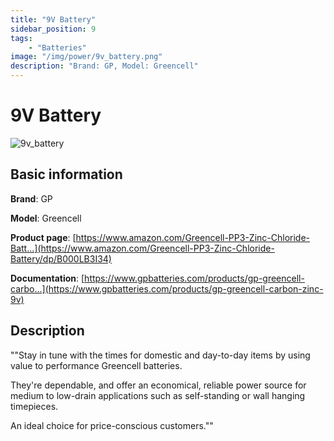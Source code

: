 ```yaml
---
title: "9V Battery"
sidebar_position: 9
tags:
    - "Batteries"
image: "/img/power/9v_battery.png"
description: "Brand: GP, Model: Greencell"
---
```

# 9V Battery

![9v_battery](/img/power/9v_battery.png)

## Basic information

**Brand**: GP

**Model**: Greencell

**Product page**: [https://www.amazon.com/Greencell-PP3-Zinc-Chloride-Batt...](https://www.amazon.com/Greencell-PP3-Zinc-Chloride-Battery/dp/B000LB3I34)

**Documentation**: [https://www.gpbatteries.com/products/gp-greencell-carbo...](https://www.gpbatteries.com/products/gp-greencell-carbon-zinc-9v)

## Description

""Stay in tune with the times for domestic and day\-to\-day items by using value to performance Greencell batteries\.

 They're dependable, and offer an economical, reliable power source for medium to low\-drain applications such as self\-standing or wall hanging timepieces\.

 An ideal choice for price\-conscious customers\.""

